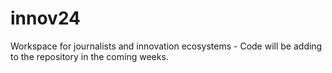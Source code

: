 # innov24
Workspace for journalists and innovation ecosystems - Code will be adding to the repository in the coming weeks.
